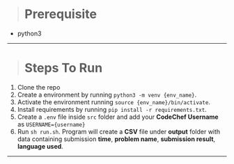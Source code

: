 > # Prerequisite

- python3

---

> # Steps To Run

1. Clone the repo
2. Create a environment by running `python3 -m venv {env_name}`.
3. Activate the environment running `source {env_name}/bin/activate`.
4. Install requirements by running `pip install -r requirements.txt`.
5. Create a `.env` file inside `src` folder and add your **CodeChef Username** as `USERNAME={username}`
6. Run `sh run.sh`. Program will create a **CSV** file under **output** folder with data containing submission **time**, **problem name**, **submission result**, **language used**.

---
